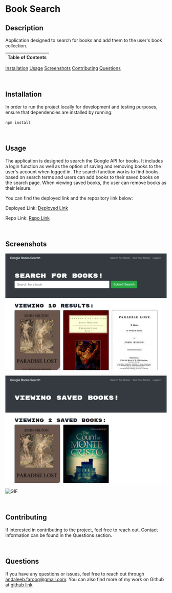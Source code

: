 # Book Search

## Description
Application designed to search for books and add them to the user's book collection.

Table of Contents |
-------------------|
[Installation](#Installation)
[Usage](#Usage)
[Screenshots](#Screenshots)
[Contributing](#Contributing)
[Questions](#Questions)

<br />

## Installation

In order to run the project locally for development and testing purposes, ensure that dependencies are installed by running:

`npm install`

<br />

## Usage

The application is designed to search the Google API for books. It includes a login function as well as the option of saving and removing books to the user's account when logged in. The search function works to find books based on search terms and users can add books to their saved books on the search page. When viewing saved books, the user can remove books as their leisure.

You can find the deployed link and the repository link below:

Deployed Link: [Deployed Link](https://pacific-journey-12256.herokuapp.com/)

Repo Link: [Repo Link](https://github.com/cerafinn/book-search)

<br />

## Screenshots

![MAIN](./assets/book-search-main.png)

![ACCOUNT](./assets/book-search-user.png)

![GIF](./assets/book-search-vid.gif)

<br />

## Contributing

If interested in contributing to the project, feel free to reach out. Contact information can be found in the Questions section.

<br />

## Questions

If you have any questions or issues, feel free to reach out through andaleeb.farooq@gmail.com.
You can also find more of my work on Github at [github link](https://github.com/cerafinn)